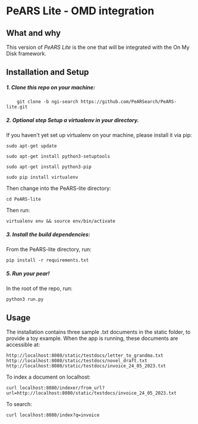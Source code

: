 <!--
SPDX-FileCopyrightText: 2023 PeARS Project, <community@pearsproject.org> 

SPDX-License-Identifier: AGPL-3.0-only
-->

# PeARS Lite - OMD integration


## What and why

This version of *PeARS Lite* is the one that will be integrated with the On My Disk framework.


## Installation and Setup


##### 1. Clone this repo on your machine:

```
    git clone -b ngi-search https://github.com/PeARSearch/PeARS-lite.git
```

##### 2. **Optional step** Setup a virtualenv in your directory.

If you haven't yet set up virtualenv on your machine, please install it via pip:

    sudo apt-get update

    sudo apt-get install python3-setuptools

    sudo apt-get install python3-pip

    sudo pip install virtualenv

Then change into the PeARS-lite directory:

    cd PeARS-lite

Then run:

    virtualenv env && source env/bin/activate


##### 3. Install the build dependencies:

From the PeARS-lite directory, run:

    pip install -r requirements.txt



##### 5. Run your pear!

In the root of the repo, run:

    python3 run.py



## Usage

The installation contains three sample .txt documents in the static folder, to provide a toy example. When the app is running, these documents are accessible at:

```
http://localhost:8080/static/testdocs/letter_to_grandma.txt
http://localhost:8080/static/testdocs/novel_draft.txt
http://localhost:8080/static/testdocs/invoice_24_05_2023.txt
```

To index a document on localhost:

```
curl localhost:8080/indexer/from_url?url=http://localhost:8080/static/testdocs/invoice_24_05_2023.txt
```

To search:

```
curl localhost:8080/index?q=invoice
```
